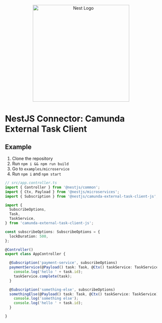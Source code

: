<p align="center">
  <a href="http://nestjs.com"><img src="https://nestjs.com/img/logo_text.svg" alt="Nest Logo" width="320" /></a>
</p>

# NestJS Connector: Camunda External Task Client

## Example

1. Clone the repository
2. Run `npm i && npm run build`
3. Go to `examples/microservice`
4. Run `npm i` and `npm start`

```typescript
// src/app.controller.ts
import { Controller } from '@nestjs/common';
import { Ctx, Payload } from '@nestjs/microservices';
import { Subscription } from '@nestjs/camunda-external-task-client-js';

import {
  SubscribeOptions,
  Task,
  TaskService,
} from 'camunda-external-task-client-js';

const subscribeOptions: SubscribeOptions = {
  lockDuration: 500,
};

@Controller()
export class AppController {

  @Subscription('payment-service', subscribeOptions)
  paymentService(@Payload() task: Task, @Ctx() taskService: TaskService) {
    console.log('hello ' + task.id);
    taskService.complete(task);
  }

  @Subscription('something-else', subscribeOptions)
  somethingElse(@Payload() task: Task, @Ctx() taskService: TaskService) {
    console.log('something else');
    console.log('hello ' + task.id);
  }

}
```